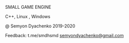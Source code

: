 SMALL GAME ENGINE

C++, 
Linux , Windows


@ Semyon Dyachenko 2019-2020

Feedback:
t.me/smdhsmd
semyondyachenko@gmail.com

